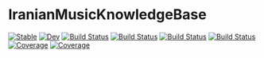 # IranianMusicKnowledgeBase

[![Stable](https://img.shields.io/badge/docs-stable-blue.svg)](https://ArdavanKhalij.github.io/IranianMusicKnowledgeBase.jl/stable/)
[![Dev](https://img.shields.io/badge/docs-dev-blue.svg)](https://ArdavanKhalij.github.io/IranianMusicKnowledgeBase.jl/dev/)
[![Build Status](https://github.com/ArdavanKhalij/IranianMusicKnowledgeBase.jl/actions/workflows/CI.yml/badge.svg?branch=main)](https://github.com/ArdavanKhalij/IranianMusicKnowledgeBase.jl/actions/workflows/CI.yml?query=branch%3Amain)
[![Build Status](https://travis-ci.com/ArdavanKhalij/IranianMusicKnowledgeBase.jl.svg?branch=main)](https://travis-ci.com/ArdavanKhalij/IranianMusicKnowledgeBase.jl)
[![Build Status](https://ci.appveyor.com/api/projects/status/github/ArdavanKhalij/IranianMusicKnowledgeBase.jl?svg=true)](https://ci.appveyor.com/project/ArdavanKhalij/IranianMusicKnowledgeBase-jl)
[![Build Status](https://api.cirrus-ci.com/github/ArdavanKhalij/IranianMusicKnowledgeBase.jl.svg)](https://cirrus-ci.com/github/ArdavanKhalij/IranianMusicKnowledgeBase.jl)
[![Coverage](https://codecov.io/gh/ArdavanKhalij/IranianMusicKnowledgeBase.jl/branch/main/graph/badge.svg)](https://codecov.io/gh/ArdavanKhalij/IranianMusicKnowledgeBase.jl)
[![Coverage](https://coveralls.io/repos/github/ArdavanKhalij/IranianMusicKnowledgeBase.jl/badge.svg?branch=main)](https://coveralls.io/github/ArdavanKhalij/IranianMusicKnowledgeBase.jl?branch=main)

